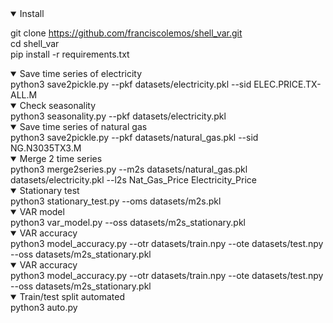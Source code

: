 <details open>
<summary>Install</summary>

git clone https://github.com/franciscolemos/shell_var.git
<br>
cd shell_var
<br>
pip install -r requirements.txt  
</details>

<details open>
<summary>Save time series of electricity</summary>
python3 save2pickle.py --pkf datasets/electricity.pkl --sid ELEC.PRICE.TX-ALL.M
</details>


<details open>
<summary>Check seasonality</summary>
python3 seasonality.py --pkf datasets/electricity.pkl
</details>

<details open>
<summary>Save time series of natural gas</summary>
python3 save2pickle.py --pkf datasets/natural_gas.pkl --sid NG.N3035TX3.M
</details>

<details open>
<summary>Merge 2 time series</summary>
python3 merge2series.py --m2s datasets/natural_gas.pkl datasets/electricity.pkl --l2s Nat_Gas_Price Electricity_Price
</details>

<details open>
<summary>Stationary test</summary>
python3 stationary_test.py --oms datasets/m2s.pkl

<details open>
<summary>VAR model</summary>
python3 var_model.py --oss datasets/m2s_stationary.pkl
</details>

<details open>
<summary>VAR accuracy</summary>
python3 model_accuracy.py --otr datasets/train.npy  --ote datasets/test.npy --oss datasets/m2s_stationary.pkl
</details>

<details open>
<summary>VAR accuracy</summary>
python3 model_accuracy.py --otr datasets/train.npy  --ote datasets/test.npy --oss datasets/m2s_stationary.pkl
</details>

<details open>
<summary>Train/test split automated</summary>
python3 auto.py
</details>